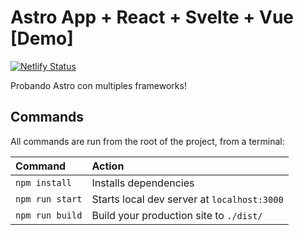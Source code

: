 # Astro App + React + Svelte + Vue [Demo]

[![Netlify Status](https://api.netlify.com/api/v1/badges/c2b8bae6-5b91-4ef6-8b5e-2e275ee0b7ec/deploy-status)](https://app.netlify.com/sites/astro-app-demo/deploys)

Probando Astro con multiples frameworks!
## Commands

All commands are run from the root of the project, from a terminal:

| Command         | Action                                      |
| :-------------- | :------------------------------------------ |
| `npm install`   | Installs dependencies                       |
| `npm run start` | Starts local dev server at `localhost:3000` |
| `npm run build` | Build your production site to `./dist/`     |
